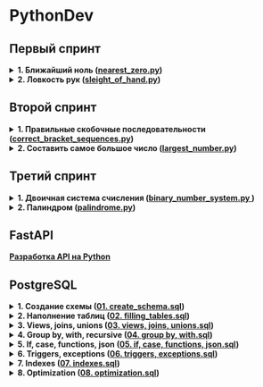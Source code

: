 # PythonDev
## Первый спринт
<details>
  <summary><b>1. Ближайший ноль (<a href="https://github.com/DmitryMogilnikov/PythonDev/blob/master/Homework_1/nearest_zero.py">nearest_zero.py</a>)</b></summary>
  
Тимофей ищет место, чтобы построить себе дом. Улица, на которой он хочет жить, имеет длину n, то есть состоит из n одинаковых идущих подряд участков.     Каждый участок либо пустой, либо на нём уже построен дом.

Общительный Тимофей не хочет жить далеко от других людей на этой улице. Поэтому ему важно для каждого участка знать расстояние до ближайшего пустого участка. Если участок пустой, эта величина будет равна нулю — расстояние до самого себя.

Помогите Тимофею посчитать искомые расстояния. Для этого у вас есть карта улицы. Дома в городе Тимофея нумеровались в том порядке, в котором строились, поэтому их номера на карте никак не упорядочены. Пустые участки обозначены нулями.
</details>

<details>
  <summary><b>2. Ловкость рук (<a href="https://github.com/DmitryMogilnikov/PythonDev/blob/master/Homework_1/sleight_of_hand.py">sleight_of_hand.py</a>)</b></summary>
  
Игра «Тренажёр для скоростной печати» представляет собой поле из клавиш 4x4. В нём на каждом раунде появляется конфигурация цифр и точек. На клавише написана либо точка, либо цифра от 1 до 9.

В момент времени t игрок должен одновременно нажать на все клавиши, на которых написана цифра t. Гоша и Тимофей могут нажать в один момент времени на k клавиш каждый. Если в момент времени t нажаты все нужные клавиши, то игроки получают 1 балл.

Найдите число баллов, которое смогут заработать Гоша и Тимофей, если будут нажимать на клавиши вдвоём.
</details>



## Второй спринт
<details>
  <summary><b>1. Правильные скобочные последовательности (<a href="https://github.com/DmitryMogilnikov/PythonDev/blob/master/Homework_2/correct_bracket_sequences.py">correct_bracket_sequences.py</a>)</b></summary>
  
Необходимо реализовать функцию, генерирующую скобочную последовательность, в зависимости от входного параметра ( n = 0…10 )

Правило генерации следующее:
- “(” должна идти раньше “)”
- Длина последовательности 2n
- Необходимо выполнить перебор всевозможных вариантов в лексикографическом порядке
</details>

<details>
  <summary><b>2. Составить самое большое число (<a href="https://github.com/DmitryMogilnikov/PythonDev/blob/master/Homework_2/largest_number.py">largest_number.py</a>)</b></summary>
  
Необходимо составить наибольшее число из числа предложенных.

На вход поступает два параметра:
- количество чисел n ≤ 100
- строка с n числами, записанными через пробел. Каждое отдельное число не превосходит 1000
</details>



## Третий спринт
<details>
  <summary><b>1. Двоичная система счисления (<a href="https://github.com/DmitryMogilnikov/PythonDev/blob/master/Homework_3/src/binary_number_system.py">binary_number_system.py </a>)</b></summary>
  
Реализуйте функцию, которая переводит число из десятичной системы счисленияв двоичную. Встроенные методы языка программирования использовать нельзя!
</details>

<details>
  <summary><b>2. Палиндром (<a href="https://github.com/DmitryMogilnikov/PythonDev/blob/master/Homework_3/src/palindrome.py">palindrome.py</a>)</b></summary>
  
Определите, является ли строка палиндромом. Учитываются только буквы и цифры, заглавные и строчные буквы считаются одинаковыми.Буквы могут быть только латинские. Фраза может состоять из строчных и прописных латинских букв, цифр, знаков препинания.

Функция возвращает True, если фраза является палиндромом, иначе - False
</details>


## FastAPI
  <summary><b><a href="https://github.com/DmitryMogilnikov/PythonDev/tree/master/ProjectFastAPI"> Разработка API на Python </a></b></summary>


## PostgreSQL
<details>
  <summary><b>1. Создание схемы (<a href="https://github.com/DmitryMogilnikov/PythonDev/blob/master/PostgreSQL/01.%20create_schema.sql">01. create_schema.sql</a>)</b></summary>
  
Создать в своей тестовой базе данных схему «tag_data». Создать в схеме «tag_data» структуру таблиц для хранения данных, представленных в файле «ДЗ №1.xlsx»
</details>

<details>
  <summary><b>2. Наполнение таблиц (<a href="https://github.com/DmitryMogilnikov/PythonDev/blob/master/PostgreSQL/02.%20filling_tables.sql">02. filling_tables.sql</a>)</b></summary>
  
Необходимо загрузить из файла данные в ранее подготовленные таблицы. Написать запрос, который вернет из ваших таблиц данные в исходном виде (как в файле)
</details>

<details>
  <summary><b>3. Views, joins, unions (<a href="https://github.com/DmitryMogilnikov/PythonDev/blob/master/PostgreSQL/03.%20views%2C%20joins%2C%20unions.sql">03. views, joins, unions.sql</a>)</b></summary>
  
### Задача №1.
Создать представление в схеме public с использованием JOIN:
Условия выборки в представлении:
- Город вылета Москва или Санкт-Петербург
- Время вылета – первая половина дня (до 12:00)

### Задача №2.
Создать VIEW в схеме public с использованием JOIN и UNION, которое вернет следующие поля из таблиц в схеме «tag_data»:
- Имя тега
- Единица измерения
- Дата и время значения
- Значение тега
Условия выборки в представлении:
- Выберите по 10 последних значений по любым трем тегам
- Объедините выборки по каждому тегу через UNION

### Задача №3.
Создать две таблицы в схеме public с одним полем «название языка программирования». Заполнить обе таблицы произвольным набором языков. Отобразить в запросах что у обоих таблиц общее и чем они отличаются.
</details>

<details>
  <summary><b>4. Group by, with, recursive (<a href="https://github.com/DmitryMogilnikov/PythonDev/blob/master/PostgreSQL/04.%20group%20by%2C%20with.sql">04. group by, with.sql</a>)</b></summary>
  
### Задача №1.
- Напишите запрос к таблицам в схеме «booking», который вернет суммарное количество рейсов (перелетов) по каждому типу самолета, посуточно за январь 2017 года.
- Напишите запрос из таблиц в схеме «booking» который вернет общую сумму бронирований и среднее значение бронирований посуточно за январь 2017 года.

### Задача №2.
- Выполнить в своей тестовой базе данных скрипт script.sql. Используя рекурсивный запрос WITH RECURSIVE, посчитать сколько у каждого человека сотрудников в подчинении.
- Задача со * посчитать сколько у каждого человека сотрудников в подчинении, и непосредственных, и косвенных. Т.е. у гендира в непосредственном подчинении четыре зама, а в косвенном подчинении все сотрудники компании, кроме
него самого.
</details>

<details>
  <summary><b>5. If, case, functions, json (<a href="https://github.com/DmitryMogilnikov/PythonDev/blob/master/PostgreSQL/05.%20if%2C%20case%2C%20functions%2C%20json.sql">05. if, case, functions, json.sql</a>)</b></summary>
  
- Написать два варианта скалярной функции, с IF и CASE, принимающих на вход номер месяца и возвращающих номер квартала.
- Написать функцию, принимающую на вход номер месяца и город вылета, возвращающую списком (не таблицей) номера рейсов. Используйте данные в схеме booking.
- Написать процедуру, которая будет записывать новые данные в таблицу «prodmag.products». Данные будем записывать вформате JSON.
- Написать функцию, принимающую на вход массив Numeric и считающую с помощью цикла среднее арифметическое всех его элементов.
</details>

<details>
  <summary><b>6. Triggers, exceptions (<a href="https://github.com/DmitryMogilnikov/PythonDev/blob/master/PostgreSQL/06.%20triggers%2C%20exceptions.sql">06. triggers, exceptions.sql</a>)</b></summary>

### Задача №1
Создать таблицу prodmag.products_log со структурой, как prodmag.products плюс: 
- поле add_date (время внесения изменений), 
- поле operation (insert/delete/update), 
- плюс поле row(new/old). 

Написать триггер на вставку, обновление и удаление записей в таблице prodmag.products. Триггер должен логгировать изменения в таблицу prodmag.products_log. Для вставки пишем содержимое новой строки, дату добавления, insert, new. Для удаления пишем содержимое удаленной строки, дату удаления, delete, old. Для обновления пишем две строки: старое состояние строки, дата редактирования, update, old и новое состояние строки, дата редактирования, update, new.

### Задача №2
Написать триггер на вставку и обновление записей в таблице prodmag.products. Триггер должен выполнять проверку правильности сохраняемых в таблице данных и порождать Exception (тем самым не давая внести изменения в таблицу), в том случае, если данные не валидные.
</details>


<details>
  <summary><b>7. Indexes (<a href="https://github.com/DmitryMogilnikov/PythonDev/blob/master/PostgreSQL/07.%20indexes.sql">07. indexes.sql</a>)</b></summary>

Экспериментальным путем выбрать оптимальные* индексы для следующих полей у таблиц в схеме bookings:
- bookings.book_date = '15.08.2017 17:56:00+03'
- tickets.passenger_id = '9999 985697'
- tickets.passenger_name = 'ALEKSEY NOVIKOV'
- tickets.contact_data = '{"phone":"+70001171617"}'
</details>


<details>
  <summary><b>8. Optimization (<a href="https://github.com/DmitryMogilnikov/PythonDev/blob/master/PostgreSQL/08.%20optimization.sql">08. optimization.sql</a>)</b></summary>

Запросы, которые необходимо ускорить.
Можно менять структуру запросов, можно попробовать добавить индексы. Главное, чтобы набор данных остался, как у первоначального запроса и увеличилась скорость выборки данных.
</details>
